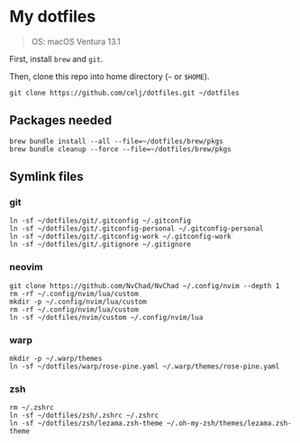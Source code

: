 # My dotfiles

> OS: macOS Ventura 13.1

First, install `brew` and `git`.

Then, clone this repo into home directory (`~` or `$HOME`).

```shell
git clone https://github.com/celj/dotfiles.git ~/dotfiles
```

## Packages needed

```shell
brew bundle install --all --file=~/dotfiles/brew/pkgs
brew bundle cleanup --force --file=~/dotfiles/brew/pkgs
```

## Symlink files

### git

```shell
ln -sf ~/dotfiles/git/.gitconfig ~/.gitconfig
ln -sf ~/dotfiles/git/.gitconfig-personal ~/.gitconfig-personal
ln -sf ~/dotfiles/git/.gitconfig-work ~/.gitconfig-work
ln -sf ~/dotfiles/git/.gitignore ~/.gitignore
```

### neovim

```shell
git clone https://github.com/NvChad/NvChad ~/.config/nvim --depth 1
rm -rf ~/.config/nvim/lua/custom
mkdir -p ~/.config/nvim/lua/custom
rm -rf ~/.config/nvim/lua/custom
ln -sf ~/dotfiles/nvim/custom ~/.config/nvim/lua
```

### warp

```shell
mkdir -p ~/.warp/themes
ln -sf ~/dotfiles/warp/rose-pine.yaml ~/.warp/themes/rose-pine.yaml
```

### zsh

```shell
rm ~/.zshrc
ln -sf ~/dotfiles/zsh/.zshrc ~/.zshrc
ln -sf ~/dotfiles/zsh/lezama.zsh-theme ~/.oh-my-zsh/themes/lezama.zsh-theme
```
